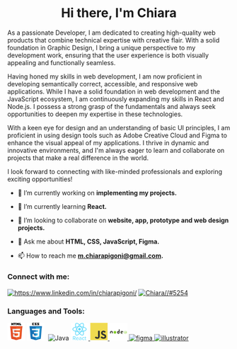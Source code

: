 <!--### Hi there 👋


**kikilondon/kikilondon** is a ✨ _special_ ✨ repository because its `README.md` (this file) appears on your GitHub profile.

Here are some ideas to get you started:

- 🔭 I’m currently working on ...
- 🌱 I’m currently learning ...
- 👯 I’m looking to collaborate on ...
- 🤔 I’m looking for help with ...
- 💬 Ask me about ...
- 📫 How to reach me: ...
- 😄 Pronouns: she/her
- ⚡ Fun fact: ...
-->
<h1 align="center" style="text-decoration:none, display:inline">Hi there, I'm Chiara</h1>
As a passionate Developer, I am dedicated to creating high-quality web products that combine technical expertise with creative flair. With a solid foundation in Graphic Design, I bring a unique perspective to my development work, ensuring that the user experience is both visually appealing and functionally seamless.

Having honed my skills in web development, I am now proficient in developing semantically correct, accessible, and responsive web applications. While I have a solid foundation in web development and the JavaScript ecosystem, I am continuously expanding my skills in React and Node.js. I possess a strong grasp of the fundamentals and always seek opportunities to deepen my expertise in these technologies.

With a keen eye for design and an understanding of basic UI principles, I am proficient in using design tools such as Adobe Creative Cloud and Figma to enhance the visual appeal of my applications. I thrive in dynamic and innovative environments, and I'm always eager to learn and collaborate on projects that make a real difference in the world.

I look forward to connecting with like-minded professionals and exploring exciting opportunities!


- 🔭 I’m currently working on **implementing my projects.**

- 🌱 I’m currently learning **React.**

- 👯 I’m looking to collaborate on **website, app, prototype and web design projects.**

- 💬 Ask me about **HTML, CSS, JavaScript, Figma.**

- 📫 How to reach me **m.chiarapigoni@gmail.com.**

<h3 align="left">Connect with me:</h3>
<p align="left">
<a href="https://www.linkedin.com/in/chiarapigoni/" target="blank"><img align="center" src="https://raw.githubusercontent.com/rahuldkjain/github-profile-readme-generator/master/src/images/icons/Social/linked-in-alt.svg" alt="https://www.linkedin.com/in/chiarapigoni/" height="30" width="40" /></a>
<a href="https://discordapp.com/users/chiara5254" target="blank"><img align="center" src="https://raw.githubusercontent.com/rahuldkjain/github-profile-readme-generator/master/src/images/icons/Social/discord.svg" alt="Chiara//#5254" height="30" width="40" /></a>
</p>

<h3 align="left">Languages and Tools:</h3>
<p align="left">
<img src="https://raw.githubusercontent.com/devicons/devicon/master/icons/html5/html5-original-wordmark.svg" alt="html5" width="40" height="40"/></a> <a href="https://www.w3schools.com/css/" target="_blank" rel="noreferrer"> <img src="https://raw.githubusercontent.com/devicons/devicon/master/icons/css3/css3-original-wordmark.svg" alt="css3" width="40" height="40"/></a>
<img 
<a href="https://www.java.com/en" target="_blank" rel="noreferrer"> <img src="https://upload.wikimedia.org/wikipedia/it/2/2e/Java_Logo.svg" alt="Java" width="40" height="40"/></a> <a href="https://reactjs.org/" target="_blank" rel="noreferrer"> <img src="https://raw.githubusercontent.com/devicons/devicon/master/icons/react/react-original-wordmark.svg" alt="react" width="40" height="40"/> </a> <a href="https://developer.mozilla.org/en-US/docs/Web/JavaScript" target="_blank" rel="noreferrer"> <img src="https://raw.githubusercontent.com/devicons/devicon/master/icons/javascript/javascript-original.svg" alt="javascript" width="40" height="40"/> </a> <a href="https://nodejs.org" target="_blank" rel="noreferrer"> <img src="https://raw.githubusercontent.com/devicons/devicon/master/icons/nodejs/nodejs-original-wordmark.svg" alt="nodejs" width="40" height="40"/> </a><a href="https://www.sketch.com/" target="_blank" rel="noreferrer"> <a href="https://www.figma.com/" target="_blank" rel="noreferrer"> <img src="https://www.vectorlogo.zone/logos/figma/figma-icon.svg" alt="figma" width="40" height="40"/> </a> <a href="https://www.w3.org/html/" target="_blank" rel="noreferrer">  <img src="https://www.vectorlogo.zone/logos/adobe_illustrator/adobe_illustrator-icon.svg" alt="illustrator" width="40" height="40"/> </a>
